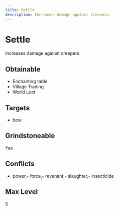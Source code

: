 ```yaml
---
title: Settle
description: Increases damage against creepers.
---
```

# Settle
Increases damage against creepers.
## Obtainable
- Enchanting table
- Village Trading
- World Loot
## Targets
- bow
## Grindstoneable
Yes
## Conflicts
- power,- force,- revenant,- slaughter,- insecticide
## Max Level
5
